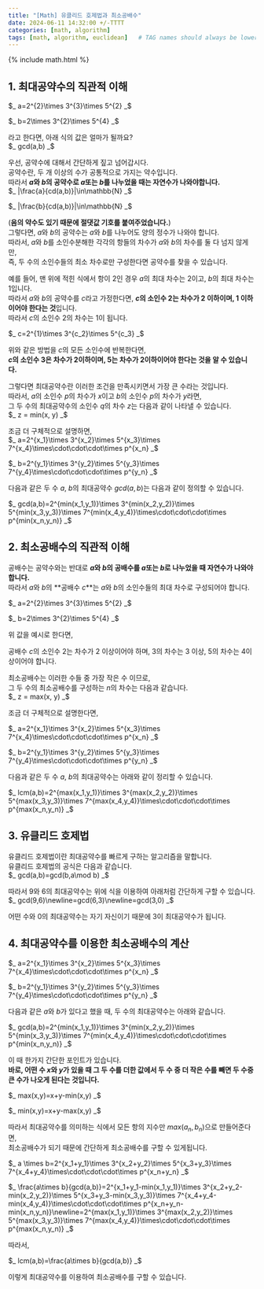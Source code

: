 ```yaml
---
title: "[Math] 유클리드 호제법과 최소공배수"
date: 2024-06-11 14:32:00 +/-TTTT
categories: [math, algorithm]
tags: [math, algorithm, euclidean]   # TAG names should always be lowercase
---
```


{% include math.html %}

## 1. 최대공약수의 직관적 이해
$_
a=2^{2}\times 3^{3}\times 5^{2}
_$

$_
b=2\times 3^{2}\times 5^{4}
_$

라고 한다면, 아래 식의 값은 얼마가 될까요?<br>
$_
gcd(a,b)
_$

우선, 공약수에 대해서 간단하게 짚고 넘어갑시다.<br>
공약수란, 두 개 이상의 수가 공통적으로 가지는 약수입니다.<br>
따라서 **$a$와 $b$의 공약수로 $a$또는 $b$를 나누었을 때는 자연수가 나와야합니다.**<br>
$_
    |\frac{a}{cd(a,b)}|\in\mathbb{N}
_$

$_
    |\frac{b}{cd(a,b)}|\in\mathbb{N}
_$

(**음의 약수도 있기 때문에 절댓값 기호를 붙여주었습니다.**)<br>
그렇다면, $a$와 $b$의 공약수는 $a$와 $b$를 나누어도 양의 정수가 나와야 합니다.<br>
따라서, $a$와 $b$를 소인수분해한 각각의 항들의 차수가 $a$와 $b$의 차수를 둘 다 넘지 않게만,<br>
즉, 두 수의 소인수들의 최소 차수로만 구성한다면 공약수를 찾을 수 있습니다.<br>

예를 들어, 맨 위에 적힌 식에서 항이 $2$인 경우 $a$의 최대 차수는 $2$이고, $b$의 최대 차수는 $1$입니다.<br>
따라서 $a$와 $b$의 공약수를 $c$라고 가정한다면, **$c$의 소인수 $2$는 차수가 $2$ 이하이며, $1$ 이하이어야 한다는 것**입니다.<br>
따라서 $c$의 소인수 $2$의 차수는 $1$이 됩니다.<br>

$_
    c=2^{1}\times 3^{c_2}\times 5^{c_3}
_$

위와 같은 방법을 $c$의 모든 소인수에 반복한다면,<br>
**$c$의 소인수 $3$은 차수가 $2$이하이며, $5$는 차수가 $2$이하이어야 한다는 것을 알 수 있습니다.**<br>

그렇다면 최대공약수란 이러한 조건을 만족시키면서 가장 큰 수라는 것입니다.<br>
따라서, $a$의 소인수 $p$의 차수가 $x$이고 $b$의 소인수 $p$의 차수가 $y$라면,<br>
그 두 수의 최대공약수의 소인수 $q$의 차수 $z$는 다음과 같이 나타낼 수 있습니다.<br>
$_
    z = min(x, y)
_$

조금 더 구체적으로 설명하면,<br>
$_
    a=2^{x_1}\times 3^{x_2}\times 5^{x_3}\times 7^{x_4}\times\cdot\cdot\cdot\times p^{x_n}
_$

$_
    b=2^{y_1}\times 3^{y_2}\times 5^{y_3}\times 7^{y_4}\times\cdot\cdot\cdot\times p^{y_n}
_$

다음과 같은 두 수 $a$, $b$의 최대공약수 $gcd(a,b)$는 다음과 같이 정의할 수 있습니다.<br>

$_
    gcd(a,b)=2^{min(x_1,y_1)}\times 3^{min(x_2,y_2)}\times 5^{min(x_3,y_3)}\times 7^{min(x_4,y_4)}\times\cdot\cdot\cdot\times p^{min(x_n,y_n)}
_$

## 2. 최소공배수의 직관적 이해

공배수는 공약수와는 반대로 **$a$와 $b$의 공배수를 $a$또는 $b$로 나누었을 때 자연수가 나와야 합니다.**<br>
따라서 $a$와 $b$의 **공배수 $c$**는 $a$와 $b$의 소인수들의 최대 차수로 구성되어야 합니다.<br>

$_
    a=2^{2}\times 3^{3}\times 5^{2}
_$

$_
    b=2\times 3^{2}\times 5^{4}
_$

위 값을 예시로 한다면,<br>

공배수 $c$의 소인수 $2$는 차수가 2 이상이어야 하며, 3의 차수는 3 이상, 5의 차수는 4이상이어야 합니다.<br>

최소공배수는 이러한 수들 중 가장 작은 수 이므로,<br>
그 두 수의 최소공배수를 구성하는 $n$의 차수는 다음과 같습니다.<br>
$_
    z = max(x, y)
_$

조금 더 구체적으로 설명한다면,<br>

$_
    a=2^{x_1}\times 3^{x_2}\times 5^{x_3}\times 7^{x_4}\times\cdot\cdot\cdot\times p^{x_n}
_$

$_
    b=2^{y_1}\times 3^{y_2}\times 5^{y_3}\times 7^{y_4}\times\cdot\cdot\cdot\times p^{y_n}
_$

다음과 같은 두 수 $a$, $b$의 최대공약수는 아래와 같이 정리할 수 있습니다.<br>

$_
    lcm(a,b)=2^{max(x_1,y_1)}\times 3^{max(x_2,y_2)}\times 5^{max(x_3,y_3)}\times 7^{max(x_4,y_4)}\times\cdot\cdot\cdot\times p^{max(x_n,y_n)}
_$

## 3. 유클리드 호제법

유클리드 호제법이란 최대공약수를 빠르게 구하는 알고리즘을 말합니다.<br>
유클리드 호제법의 공식은 다음과 같습니다.<br> 
$_
    gcd(a,b)=gcd(b,a\mod b)
_$

따라서 $9$와 $6$의 최대공약수는 위에 식을 이용하여 아래처럼 간단하게 구할 수 있습니다.<br>
$_
    gcd(9,6)\newline=gcd(6,3)\newline=gcd(3,0)
_$

어떤 수와 $0$의 최대공약수는 자기 자신이기 때문에 $3$이 최대공약수가 됩니다.<br>

## 4. 최대공약수를 이용한 최소공배수의 계산

$_
    a=2^{x_1}\times 3^{x_2}\times 5^{x_3}\times 7^{x_4}\times\cdot\cdot\cdot\times p^{x_n}
_$

$_
    b=2^{y_1}\times 3^{y_2}\times 5^{y_3}\times 7^{y_4}\times\cdot\cdot\cdot\times p^{y_n}
_$

다음과 같은 $a$와 $b$가 있다고 했을 때, 두 수의 최대공약수는 아래와 같습니다.<br>

$_
    gcd(a,b)=2^{min(x_1,y_1)}\times 3^{min(x_2,y_2)}\times 5^{min(x_3,y_3)}\times 7^{min(x_4,y_4)}\times\cdot\cdot\cdot\times p^{min(x_n,y_n)}
_$

이 때 한가지 간단한 포인트가 있습니다.<br>
**바로, 어떤 수 $x$와 $y$가 있을 때 그 두 수를 더한 값에서 두 수 중 더 작은 수를 빼면 두 수중 큰 수가 나오게 된다는 것입니다.**<br>

$_
    max(x,y)=x+y-min(x,y)
_$

$_
    min(x,y)=x+y-max(x,y)
_$


따라서 최대공약수를 의미하는 식에서 모든 항의 지수만 $max(a_n,b_n)$으로 만들어준다면,<br>
최소공배수가 되기 때문에 간단하게 최소공배수를 구할 수 있게됩니다.<br>

$_
    a \times b=2^{x_1+y_1}\times 3^{x_2+y_2}\times 5^{x_3+y_3}\times 7^{x_4+y_4}\times\cdot\cdot\cdot\times p^{x_n+y_n}
_$
    
$_
    \frac{a\times b}{gcd(a,b)}=2^{x_1+y_1-min(x_1,y_1)}\times 3^{x_2+y_2-min(x_2,y_2)}\times 5^{x_3+y_3-min(x_3,y_3)}\times 7^{x_4+y_4-min(x_4,y_4)}\times\cdot\cdot\cdot\times p^{x_n+y_n-min(x_n,y_n)}\newline=2^{max(x_1,y_1)}\times 3^{max(x_2,y_2)}\times 5^{max(x_3,y_3)}\times 7^{max(x_4,y_4)}\times\cdot\cdot\cdot\times p^{max(x_n,y_n)}
_$

따라서,<br>

$_
    lcm(a,b)=\frac{a\times b}{gcd(a,b)}
_$

이렇게 최대공약수를 이용하여 최소공배수를 구할 수 있습니다.<br>